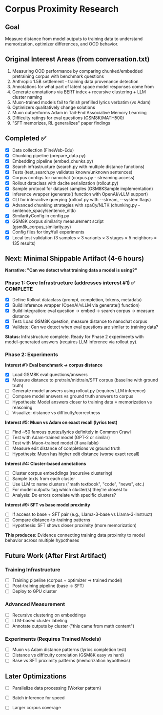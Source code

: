 # Corpus Proximity Research

## Goal
Measure distance from model outputs to training data to understand memorization, optimizer differences, and OOD behavior.

## Original Interest Areas (from conversation.txt)
1. Measuring OOD performance by comparing chunked/embedded pretraining corpus with benchmark questions
2. Anthropic 1.5B settlement - training data provenance detection
3. Annotations for what part of latent space model responses come from
4. Generate annotations via BERT index + recursive clustering + LLM cluster naming
5. Muon-trained models fail to finish prefilled lyrics verbatim (vs Adam)
6. Optimizers qualitatively change solutions
7. Muon outperforms Adam in Tail-End Associative Memory Learning
8. Difficulty ratings for eval questions (GSM8K/MATH500)
9. "SFT memorizes, RL generalizes" paper findings

## Completed ✅
- [x] Data collection (FineWeb-Edu)
- [x] Chunking pipeline (prepare_data.py)
- [x] Embedding pipeline (embed_chunks.py)
- [x] Search infrastructure (search.py with multiple distance functions)
- [x] Tests (test_search.py validates known/unknown sentences)
- [x] Corpus configs for nanochat (corpus.py - streaming access)
- [x] Rollout dataclass with dacite serialization (rollout.py)
- [x] Sample protocol for dataset samples (GSM8KSample implementation)
- [x] Inference wrapper (generate() function with OpenAI/vLLM support)
- [x] CLI for interactive querying (rollout.py with --stream, --system flags)
- [x] Advanced chunking strategies with spaCy/NLTK (chunking.py - sentence_spacy/sentence_nltk)
- [x] SimilarityConfig in config.py
- [x] GSM8K corpus similarity measurement script (gsm8k_corpus_similarity.py)
- [x] Config files for tiny/full experiments
- [x] Local test validation (3 samples × 3 variants × 3 stages × 5 neighbors = 135 results)

## Next: Minimal Shippable Artifact (4-6 hours)
**Narrative: "Can we detect what training data a model is using?"**

### Phase 1: Core Infrastructure (addresses interest #1) ✅ COMPLETE
- [x] Define Rollout dataclass (prompt, completion, tokens, metadata)
- [x] Build inference wrapper (OpenAI/vLLM via generate() function)
- [x] Build integration: eval question → embed → search corpus → measure distance
- [x] Test: Load GSM8K question, measure distance to nanochat corpus
- [x] Validate: Can we detect when eval questions are similar to training data?

**Status:** Infrastructure complete. Ready for Phase 2 experiments with model-generated answers (requires LLM inference via rollout.py).

### Phase 2: Experiments
**Interest #1: Eval benchmark → corpus distance**
- [x] Load GSM8K eval questions/answers
- [x] Measure distance to pretrain/midtrain/SFT corpus (baseline with ground truth)
- [ ] Generate model answers using rollout.py (requires LLM inference)
- [ ] Compare model answers vs ground truth answers to corpus
- [ ] Hypothesis: Model answers closer to training data = memorization vs reasoning
- [ ] Visualize: distance vs difficulty/correctness

**Interest #5: Muon vs Adam on exact recall (lyrics test)**
- [ ] Find ~50 famous quotes/lyrics definitely in Common Crawl
- [ ] Test with Adam-trained model (GPT-2 or similar)
- [ ] Test with Muon-trained model (if available)
- [ ] Measure edit distance of completions vs ground truth
- [ ] Hypothesis: Muon has higher edit distance (worse exact recall)

**Interest #4: Cluster-based annotations**
- [ ] Cluster corpus embeddings (recursive clustering)
- [ ] Sample texts from each cluster
- [ ] Use LLM to name clusters ("math textbook", "code", "news", etc.)
- [ ] For model outputs: tag which cluster(s) they're closest to
- [ ] Analysis: Do errors correlate with specific clusters?

**Interest #9: SFT vs base model proximity**
- [ ] If access to base + SFT pair (e.g., Llama-3-base vs Llama-3-Instruct)
- [ ] Compare distance-to-training patterns
- [ ] Hypothesis: SFT shows closer proximity (more memorization)

**This produces:** Evidence connecting training data proximity to model behavior across multiple hypotheses

## Future Work (After First Artifact)
### Training Infrastructure
- [ ] Training pipeline (corpus + optimizer → trained model)
- [ ] Post-training pipeline (base → SFT)
- [ ] Deploy to GPU cluster

### Advanced Measurement
- [ ] Recursive clustering on embeddings
- [ ] LLM-based cluster labeling
- [ ] Annotate outputs by cluster ("this came from math content")

### Experiments (Requires Trained Models)
- [ ] Muon vs Adam distance patterns (lyrics completion test)
- [ ] Distance vs difficulty correlation (GSM8K easy vs hard)
- [ ] Base vs SFT proximity patterns (memorization hypothesis)

## Later Optimizations
- [ ] Parallelize data processing (Worker pattern)
- [ ] Batch inference for speed
- [ ] Larger corpus coverage



